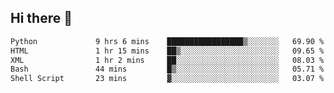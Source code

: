 ## Hi there 👋

<!--
**alihaqberdi/alihaqberdi** is a ✨ _special_ ✨ repository because its `README.md` (this file) appears on your GitHub profile.

Here are some ideas to get you started:

- 🔭 I’m currently working on ...
- 🌱 I’m currently learning ...
- 👯 I’m looking to collaborate on ...
- 🤔 I’m looking for help with ...
- 💬 Ask me about ...
- 📫 How to reach me: ...
- 😄 Pronouns: ...
- ⚡ Fun fact: ...
-->

<!--START_SECTION:waka-->

```txt
Python             9 hrs 6 mins    █████████████████▒░░░░░░░   69.90 %
HTML               1 hr 15 mins    ██▒░░░░░░░░░░░░░░░░░░░░░░   09.65 %
XML                1 hr 2 mins     ██░░░░░░░░░░░░░░░░░░░░░░░   08.03 %
Bash               44 mins         █▒░░░░░░░░░░░░░░░░░░░░░░░   05.71 %
Shell Script       23 mins         ▓░░░░░░░░░░░░░░░░░░░░░░░░   03.07 %
```

<!--END_SECTION:waka-->

